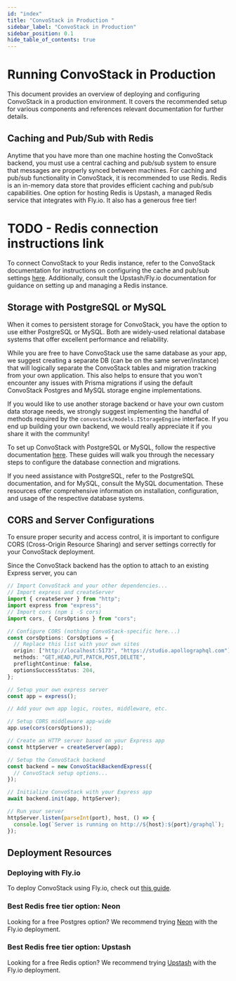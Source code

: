 ```yaml
---
id: "index"
title: "ConvoStack in Production "
sidebar_label: "ConvoStack in Production"
sidebar_position: 0.1
hide_table_of_contents: true
---
```


# Running ConvoStack in Production

This document provides an overview of deploying and configuring ConvoStack in a production environment. It covers the
recommended setup for various components and references relevant documentation for further details.

## Caching and Pub/Sub with Redis

Anytime that you have more than one machine hosting the ConvoStack backend, you must use a central caching and pub/sub
system to ensure that messages are properly synced between machines. For caching and pub/sub functionality in
ConvoStack, it is recommended to use Redis. Redis is an in-memory data store that provides efficient caching and pub/sub
capabilities. One option for hosting Redis is Upstash, a managed Redis service that integrates with Fly.io. It also has
a generous free tier!

# TODO - Redis connection instructions link

To connect ConvoStack to your Redis instance, refer to the ConvoStack documentation for instructions on configuring the
cache and pub/sub settings [here](../backend/cache-pub-sub-redis). Additionally, consult the Upstash/Fly.io
documentation for guidance on setting up and managing a Redis instance.

## Storage with PostgreSQL or MySQL

When it comes to persistent storage for ConvoStack, you have the option to use either PostgreSQL or MySQL. Both are
widely-used relational database systems that offer excellent performance and reliability.

While you are free to have ConvoStack use the same database as your app, we suggest creating a separate DB (can be on
the same server/instance) that will logically separate the ConvoStack tables and migration tracking from your own
application. This also helps to ensure that you won't encounter any issues with Prisma migrations if using the default
ConvoStack Postgres and MySQL storage engine implementations.

If you would like to use another storage backend or have your own custom data storage needs, we strongly suggest
implementing the handful of methods required by the `convostack/models.IStorageEngine` interface. If you end up building
your own backend,
we would really appreciate it if you share it with the community!

To set up ConvoStack with PostgreSQL or MySQL, follow the respective documentation [here](../backend/storage-engines).
These guides will walk you through the necessary steps to configure the database connection and migrations.

If you need assistance with PostgreSQL, refer to the PostgreSQL documentation, and for MySQL, consult the MySQL
documentation. These resources offer comprehensive information on installation, configuration, and usage of the
respective database systems.

## CORS and Server Configurations

To ensure proper security and access control, it is important to configure CORS (Cross-Origin Resource Sharing) and
server settings correctly for your ConvoStack deployment.

Since the ConvoStack backend has the option to attach to an existing Express server, you can

```typescript
// Import ConvoStack and your other dependencies...
// Import express and createServer
import { createServer } from "http";
import express from "express";
// Import cors (npm i -S cors)
import cors, { CorsOptions } from "cors";

// Configure CORS (nothing ConvoStack-specific here...)
const corsOptions: CorsOptions = {
  // Replace this list with your own sites
  origin: ["http://localhost:5173", "https://studio.apollographql.com"],
  methods: "GET,HEAD,PUT,PATCH,POST,DELETE",
  preflightContinue: false,
  optionsSuccessStatus: 204,
};

// Setup your own express server
const app = express();

// Add your own app logic, routes, middleware, etc.

// Setup CORS middleware app-wide
app.use(cors(corsOptions));

// Create an HTTP server based on your Express app
const httpServer = createServer(app);

// Setup the ConvoStack backend
const backend = new ConvoStackBackendExpress({
  // ConvoStack setup options...
});

// Initialize ConvoStack with your Express app
await backend.init(app, httpServer);

// Run your server
httpServer.listen(parseInt(port), host, () => {
  console.log(`Server is running on http://${host}:${port}/graphql`);
});
```

## Deployment Resources

### Deploying with Fly.io

To deploy ConvoStack using Fly.io, check out [this guide](./deploy-with-fly-io).

### Best Redis free tier option: Neon

Looking for a free Postgres option? We recommend trying [Neon](https://neon.tech/) with the Fly.io deployment.

### Best Redis free tier option: Upstash

Looking for a free Redis option? We recommend trying [Upstash](https://fly.io/docs/reference/redis/) with the Fly.io
deployment.
